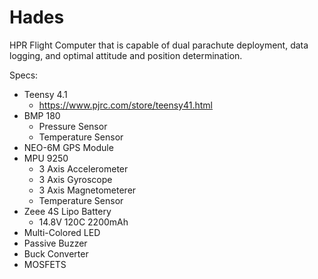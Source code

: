 # Hades
HPR Flight Computer that is capable of dual parachute deployment, data logging, and optimal attitude and position determination.


Specs:
- Teensy 4.1
    -  https://www.pjrc.com/store/teensy41.html
- BMP 180
    - Pressure Sensor
    - Temperature Sensor
- NEO-6M GPS Module
- MPU 9250
    - 3 Axis Accelerometer
    - 3 Axis Gyroscope
    - 3 Axis Magnetometerer
    - Temperature Sensor
- Zeee 4S Lipo Battery
    - 14.8V 120C 2200mAh
- Multi-Colored LED
- Passive Buzzer
- Buck Converter
- MOSFETS
